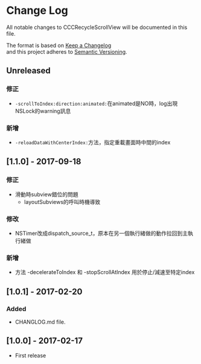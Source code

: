 # Change Log
All notable changes to CCCRecycleScrollView will be documented in this file.

The format is based on [Keep a Changelog](http://keepachangelog.com/) <br>
and this project adheres to [Semantic Versioning](http://semver.org/).

## Unreleased
### 修正
- `-scrollToIndex:direction:animated:`在animated是NO時，log出現NSLock的warning訊息

### 新增
- `-reloadDataWithCenterIndex:`方法，指定重載畫面時中間的index

## [1.1.0] - 2017-09-18
### 修正
- 滑動時subview錯位的問題
    - layoutSubviews的呼叫時機導致

### 修改
- NSTimer改成dispatch_source_t，原本在另一個執行緒做的動作拉回到主執行緒做

### 新增
- 方法 -decelerateToIndex 和 -stopScrollAtIndex 用於停止/減速至特定index

## [1.0.1] - 2017-02-20
### Added
- CHANGLOG.md file.

## [1.0.0] - 2017-02-17
- First release
